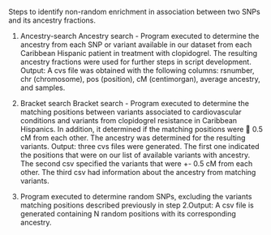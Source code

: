 Steps to identify non-random enrichment in association between two SNPs and its ancestry fractions.
1. Ancestry-search
Ancestry search - Program executed to determine the ancestry from each SNP or
variant available in our dataset from each Caribbean Hispanic patient in treatment with clopidogrel. The resulting ancestry fractions were used for further steps in script development. Output: A cvs file was obtained with the following columns: rsnumber, chr (chromosome), pos (position), cM (centimorgan), average ancestry, and samples.

2. Bracket search
Bracket search - Program executed to determine the matching positions between variants associated to cardiovascular conditions and variants from clopidogrel resistance in Caribbean Hispanics. In addition, it determined if the matching positions were  0.5 cM from each other. The ancestry was determined for the resulting variants. Output: three cvs files were generated. The first one indicated the positions that were on our list of available variants with ancestry. The second csv specified the variants that were +- 0.5 cM from each other. The third csv had information about the ancestry from matching variants.

3. Program executed to determine random SNPs, excluding the variants matching positions described previously in step 2.Output: A csv file is generated containing N random positions with its corresponding ancestry.

